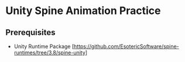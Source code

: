 # Unity Spine Animation Practice
## Prerequisites
- Unity Runtime Package [https://github.com/EsotericSoftware/spine-runtimes/tree/3.8/spine-unity]
